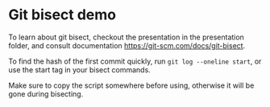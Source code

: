 # Git bisect demo

To learn about git bisect, checkout the presentation in the presentation folder, and consult documentation https://git-scm.com/docs/git-bisect.

To find the hash of the first commit quickly, run `git log --oneline start`, or use the start tag in your bisect commands.

Make sure to copy the script somewhere before using, otherwise it will
be gone during bisecting.
